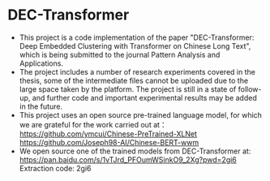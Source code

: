 # DEC-Transformer
- This project is a code implementation of the paper "DEC-Transformer: Deep Embedded Clustering with Transformer on Chinese Long Text", which is being submitted to the journal Pattern Analysis and Applications.
- The project includes a number of research experiments covered in the thesis, some of the intermediate files cannot be uploaded due to the large space taken by the platform. The project is still in a state of follow-up, and further code and important experimental results may be added in the future.
- This project uses an open source pre-trained language model, for which we are grateful for the work carried out at：
https://github.com/ymcui/Chinese-PreTrained-XLNet
https://github.com/Joseph98-AI/Chinese-BERT-wwm
- We open source one of the trained models from DEC-Transformer at: https://pan.baidu.com/s/1vTJrd_PFOumWSinkO9_2Xg?pwd=2gi6 Extraction code: 2gi6 

